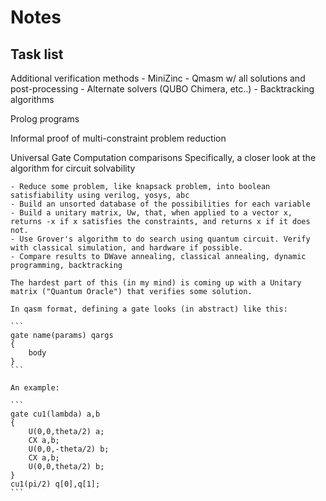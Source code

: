 # Notes

## Task list

Additional verification methods
    - MiniZinc
    - Qmasm w/ all solutions and post-processing
    - Alternate solvers (QUBO Chimera, etc..)
    - Backtracking algorithms

Prolog programs

Informal proof of multi-constraint problem reduction

Universal Gate Computation comparisons
    Specifically, a closer look at the algorithm for circuit solvability

    - Reduce some problem, like knapsack problem, into boolean satisfiability using verilog, yosys, abc
    - Build an unsorted database of the possibilities for each variable
    - Build a unitary matrix, Uw, that, when applied to a vector x, returns -x if x satisfies the constraints, and returns x if it does not.
    - Use Grover's algorithm to do search using quantum circuit. Verify with classical simulation, and hardware if possible.
    - Compare results to DWave annealing, classical annealing, dynamic programming, backtracking

    The hardest part of this (in my mind) is coming up with a Unitary matrix ("Quantum Oracle") that verifies some solution.

    In qasm format, defining a gate looks (in abstract) like this:

    ```
    gate name(params) qargs
    {
        body
    }
    ```

    An example:

    ```
    gate cu1(lambda) a,b
    {
        U(0,0,theta/2) a;
        CX a,b;
        U(0,0,-theta/2) b;
        CX a,b;
        U(0,0,theta/2) b;
    }
    cu1(pi/2) q[0],q[1];
    ```
